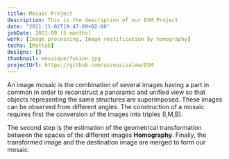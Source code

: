 ```yaml
---
title: Mosaic Project
description: This is the description of our DSM Project
date: "2021-11-02T19:47:09+02:00"
jobDate: 2021-09 (5 months)
work: [Image processing, Image restification by homography]
techs: [Matlab]
designs: []
thumbnail: mosaique/fusion.jpg
projectUrl: https://github.com/azzouzisalma/DSM
---
```


An image mosaic is the combination of several images having a part in common in order to reconstruct a panoramic and unified view so that objects representing the same structures are superimposed.
These images can be observed from different angles.
The construction of a mosaic requires first the conversion of the images into triples (I,M,B).

The second step is the estimation of the geometrical transformation between the spaces of the different images **Homography**.
Finally, the transformed image and the destination image are merged to form our mosaic. 